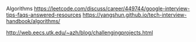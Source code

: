 Algorithms
https://leetcode.com/discuss/career/449744/google-interview-tips-faqs-answered-resources
https://yangshun.github.io/tech-interview-handbook/algorithms/


http://web.eecs.utk.edu/~azh/blog/challengingprojects.html
